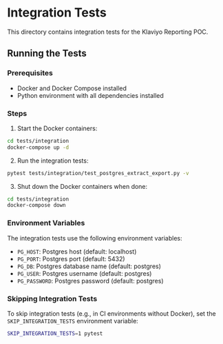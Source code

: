 # Integration Tests

This directory contains integration tests for the Klaviyo Reporting POC.

## Running the Tests

### Prerequisites

- Docker and Docker Compose installed
- Python environment with all dependencies installed

### Steps

1. Start the Docker containers:

```bash
cd tests/integration
docker-compose up -d
```

2. Run the integration tests:

```bash
pytest tests/integration/test_postgres_extract_export.py -v
```

3. Shut down the Docker containers when done:

```bash
cd tests/integration
docker-compose down
```

### Environment Variables

The integration tests use the following environment variables:

- `PG_HOST`: Postgres host (default: localhost)
- `PG_PORT`: Postgres port (default: 5432)
- `PG_DB`: Postgres database name (default: postgres)
- `PG_USER`: Postgres username (default: postgres)
- `PG_PASSWORD`: Postgres password (default: postgres)

### Skipping Integration Tests

To skip integration tests (e.g., in CI environments without Docker), set the `SKIP_INTEGRATION_TESTS` environment variable:

```bash
SKIP_INTEGRATION_TESTS=1 pytest
```
